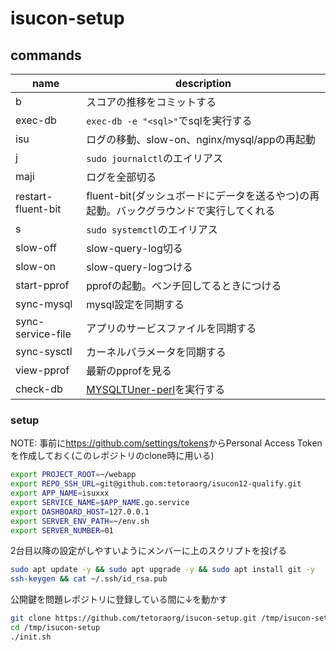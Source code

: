 # isucon-setup

## commands

| name               | description                                                                            |
| ------------------ | -------------------------------------------------------------------------------------- |
| b                  | スコアの推移をコミットする                                                             |
| exec-db            | `exec-db -e "<sql>"`でsqlを実行する                                                    |
| isu                | ログの移動、slow-on、nginx/mysql/appの再起動                                           |
| j                  | `sudo journalctl`のエイリアス                                                          |
| maji               | ログを全部切る                                                                         |
| restart-fluent-bit | fluent-bit(ダッシュボードにデータを送るやつ)の再起動。バックグラウンドで実行してくれる |
| s                  | `sudo systemctl`のエイリアス                                                           |
| slow-off           | slow-query-log切る                                                                     |
| slow-on            | slow-query-logつける                                                                   |
| start-pprof        | pprofの起動。ベンチ回してるときにつける                                                |
| sync-mysql         | mysql設定を同期する                                                                    |
| sync-service-file  | アプリのサービスファイルを同期する                                                     |
| sync-sysctl        | カーネルパラメータを同期する                                                           |
| view-pprof         | 最新のpprofを見る                                                                      |
| check-db           | [MYSQLTUner-perl](https://github.com/major/MySQLTuner-perl)を実行する                  |

### setup

NOTE: 事前に<https://github.com/settings/tokens>からPersonal Access Tokenを作成しておく(このレポジトリのclone時に用いる)

```sh
export PROJECT_ROOT=~/webapp
export REPO_SSH_URL=git@github.com:tetoraorg/isucon12-qualify.git
export APP_NAME=isuxxx
export SERVICE_NAME=$APP_NAME.go.service
export DASHBOARD_HOST=127.0.0.1
export SERVER_ENV_PATH=~/env.sh
export SERVER_NUMBER=01
```

2台目以降の設定がしやすいようにメンバーに上のスクリプトを投げる

```sh
sudo apt update -y && sudo apt upgrade -y && sudo apt install git -y
ssh-keygen && cat ~/.ssh/id_rsa.pub
```

公開鍵を問題レポジトリに登録している間に↓を動かす

```sh
git clone https://github.com/tetoraorg/isucon-setup.git /tmp/isucon-setup
cd /tmp/isucon-setup
./init.sh
```
